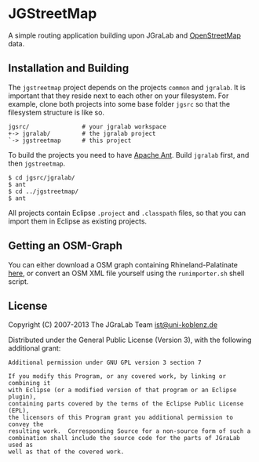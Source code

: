 # JGStreetMap

A simple routing application building upon JGraLab and
[OpenStreetMap](http://www.openstreetmap.org/) data.

## Installation and Building

The `jgstreetmap` project depends on the projects `common` and `jgralab`.  It
is important that they reside next to each other on your filesystem.  For
example, clone both projects into some base folder `jgsrc` so that the
filesystem structure is like so.

    jgsrc/               # your jgralab workspace
    +-> jgralab/         # the jgralab project
    `-> jgstreetmap      # this project

To build the projects you need to have [Apache Ant](http://ant.apache.org/).
Build `jgralab` first, and then `jgstreetmap`.

    $ cd jgsrc/jgralab/
    $ ant
    $ cd ../jgstreetmap/
    $ ant

All projects contain Eclipse `.project` and `.classpath` files, so that you can
import them in Eclipse as existing projects.

## Getting an OSM-Graph

You can either download a OSM graph containing Rhineland-Palatinate
[here](http://userpages.uni-koblenz.de/~ist/OsmRhinelandPalatinate.tg.gz), or
convert an OSM XML file yourself using the `runimporter.sh` shell script.

## License

Copyright (C) 2007-2013 The JGraLab Team <ist@uni-koblenz.de>

Distributed under the General Public License (Version 3), with the following
additional grant:

    Additional permission under GNU GPL version 3 section 7

    If you modify this Program, or any covered work, by linking or combining it
    with Eclipse (or a modified version of that program or an Eclipse plugin),
    containing parts covered by the terms of the Eclipse Public License (EPL),
    the licensors of this Program grant you additional permission to convey the
    resulting work.  Corresponding Source for a non-source form of such a
    combination shall include the source code for the parts of JGraLab used as
    well as that of the covered work.


<!-- Local Variables:        -->
<!-- mode: markdown          -->
<!-- indent-tabs-mode: nil   -->
<!-- End:                    -->
